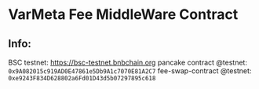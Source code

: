 # VarMeta Fee MiddleWare Contract
## Info:
BSC testnet: https://bsc-testnet.bnbchain.org
pancake contract @testnet: `0x9A082015c919AD0E47861e5Db9A1c7070E81A2C7`
fee-swap-contract @testnet: `0xe9243F834D628802a6Fd01D43d5b07297895c618`
